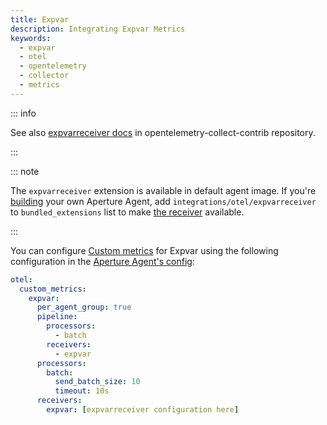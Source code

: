 ```yaml
---
title: Expvar
description: Integrating Expvar Metrics
keywords:
  - expvar
  - otel
  - opentelemetry
  - collector
  - metrics
---
```


::: info

See also [expvarreceiver docs][receiver] in opentelemetry-collect-contrib repository.

:::

::: note

The `expvarreceiver` extension is available in default agent image. If you're [building][build] your own Aperture Agent, add `integrations/otel/expvarreceiver` to `bundled_extensions` list to make [the receiver][receiver] available.

:::

You can configure [Custom metrics][custom-metrics] for Expvar using the
following configuration in the [Aperture Agent's config][agent-config]:

```yaml
otel:
  custom_metrics:
    expvar:
      per_agent_group: true
      pipeline:
        processors:
          - batch
        receivers:
          - expvar
      processors:
        batch:
          send_batch_size: 10
          timeout: 10s
      receivers:
        expvar: [expvarreceiver configuration here]
```

[build]: /reference/aperturectl/build/agent/agent.md
[receiver]:
  https://github.com/open-telemetry/opentelemetry-collector-contrib/tree/main/receiver/expvarreceiver
[custom-metrics]: /reference/configuration/agent.md#custom-metrics-config
[agent-config]: /reference/configuration/agent.md#agent-o-t-e-l-config
